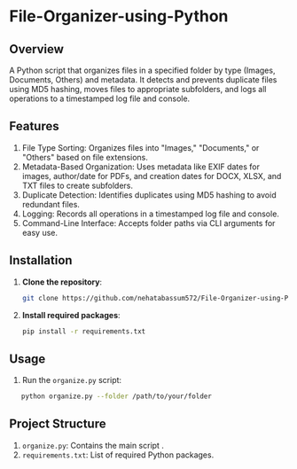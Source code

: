 # File-Organizer-using-Python
## Overview
A Python script that organizes files in a specified folder by type (Images, Documents, Others) and metadata. It detects and prevents duplicate files using MD5 hashing, moves files to appropriate subfolders, and logs all operations to a timestamped log file and console.

## Features
1. File Type Sorting: Organizes files into "Images," "Documents," or "Others" based on file extensions.
2. Metadata-Based Organization: Uses metadata like EXIF dates for images, author/date for PDFs, and creation dates for DOCX, XLSX, and TXT files to create subfolders.
3. Duplicate Detection: Identifies duplicates using MD5 hashing to avoid redundant files.
4. Logging: Records all operations in a timestamped log file and console.
5. Command-Line Interface: Accepts folder paths via CLI arguments for easy use.

## Installation
1. **Clone the repository**:
   ```bash
   git clone https://github.com/nehatabassum572/File-Organizer-using-Python
   ```
2. **Install required packages**:
   ```bash
   pip install -r requirements.txt
   ```
## Usage
1. Run the `organize.py` script: 
```bash
   python organize.py --folder /path/to/your/folder
```
## Project Structure
1. `organize.py`: Contains the main script .
2. `requirements.txt`: List of required Python packages.


